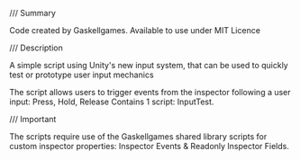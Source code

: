 /// Summary

Code created by Gaskellgames. Available to use under MIT Licence


/// Description
  
A simple script using Unity's new input system, that can be used to quickly test or prototype user input mechanics

The script allows users to trigger events from the inspector following a user input: Press, Hold, Release
Contains 1 script: InputTest.


/// Important

The scripts require use of the Gaskellgames shared library scripts for custom inspector properties: Inspector Events & Readonly Inspector Fields.